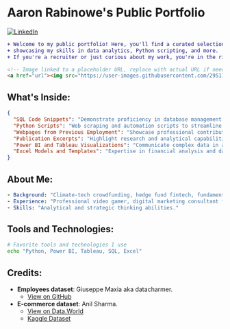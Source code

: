 
# Aaron Rabinowe's Public Portfolio

[![LinkedIn](https://img.shields.io/badge/LinkedIn-Aaron_Rabinowe-blue?style=flat-square&logo=linkedin)](https://www.linkedin.com/in/arabinowe/)

```diff
+ Welcome to my public portfolio! Here, you'll find a curated selection of my work,
+ showcasing my skills in data analytics, Python scripting, and more.
+ If you're a recruiter or just curious about my work, you're in the right place!
```

```html
<!-- Image linked to a placeholder URL, replace with actual URL if needed -->
<a href="url"><img src="https://user-images.githubusercontent.com/29517585/211059284-e9ce08ad-d1c1-4fad-844f-724ea9b62add.jpg" align="center" height="199" width="200"></a>
```

## What's Inside:

```json
{
  "SQL Code Snippets": "Demonstrate proficiency in database management and data retrieval.",
  "Python Scripts": "Web scraping and automation scripts to streamline processes and extract valuable data.",
  "Webpages from Previous Employment": "Showcase professional contributions.",
  "Publication Excerpts": "Highlight research and analytical capabilities.",
  "Power BI and Tableau Visualizations": "Communicate complex data in an accessible format.",
  "Excel Models and Templates": "Expertise in financial analysis and data organization."
}
```

## About Me:

```yaml
- Background: "Climate-tech crowdfunding, hedge fund fintech, fundamental analysis."
- Experience: "Professional video gamer, digital marketing consultant for major CPG conglomerates."
- Skills: "Analytical and strategic thinking abilities."
```

## Tools and Technologies:

```bash
# Favorite tools and technologies I use
echo "Python, Power BI, Tableau, SQL, Excel"
```

## Credits:

- **Employees dataset**: Giuseppe Maxia aka datacharmer.
    - [View on GitHub](https://github.com/datacharmer/test_db)
- **E-commerce dataset**: Anil Sharma.
    - [View on Data.World](https://data.world/anilsharma87)
    - [Kaggle Dataset](https://www.kaggle.com/anilsharma87)
